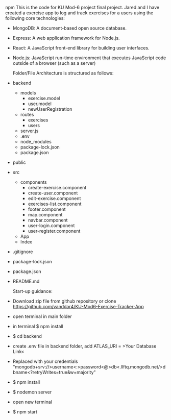 npm This is the code for KU Mod-6 project final project. Jared and I have created a exercise app to log and track exercises for a users using the following core technologies:

- MongoDB: A document-based open source database.
- Express: A web application framework for Node.js.
- React: A JavaScript front-end library for building user interfaces.
- Node.js: JavaScript run-time environment that executes JavaScript code outside of a browser (such as a server)
  
  Folder/File Architecture is structured as follows:
- backend
  - models
    - exercise.model
    - user.model
    - newUserRegistration
  - routes
    - exercises
    - users
  - server.js
  - .env
  - node_modules
  - package-lock.json
  - package.json
- public
- src
  - components
    - create-exercise.component
    - create-user.component
    - edit-exercise.component
    - exercises-list.component
    - footer.component
    - map.component
    - navbar.component
    - user-login.component
    - user-register.component
  - App
  - Index
- .gitignore
- package-lock.json
- package.json
- README.md
  
  Start-up guidance:
- Download zip file from github repository or clone https://github.com/vanddar4/KU-Mod6-Exercise-Tracker-App
- open terminal in main folder
- in terminal \$ npm install
- \$ cd backend
- create .env file in backend folder, add ATLAS_URI = >Your Database Link<
- Replaced with your credentials "mongodb+srv://>username<:>password<@>db<.llftq.mongodb.net/>dbname<?retryWrites=true&w=majority"
- \$ npm install
- \$ nodemon server
- open new terminal
- \$ npm start
